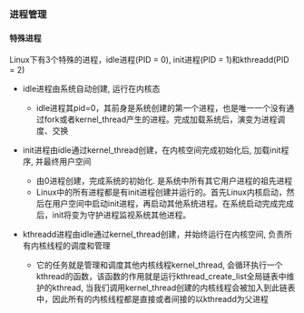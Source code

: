 ### 进程管理 ###
#### 特殊进程 ####
Linux下有3个特殊的进程，idle进程(PID = 0), init进程(PID = 1)和kthreadd(PID = 2)

-  idle进程由系统自动创建, 运行在内核态 
	-  idle进程其pid=0，其前身是系统创建的第一个进程，也是唯一一个没有通过fork或者kernel_thread产生的进程。完成加载系统后，演变为进程调度、交换

- init进程由idle通过kernel_thread创建，在内核空间完成初始化后, 加载init程序, 并最终用户空间 
	- 由0进程创建，完成系统的初始化. 是系统中所有其它用户进程的祖先进程 
	- Linux中的所有进程都是有init进程创建并运行的。首先Linux内核启动，然后在用户空间中启动init进程，再启动其他系统进程。在系统启动完成完成后，init将变为守护进程监视系统其他进程。

- kthreadd进程由idle通过kernel_thread创建，并始终运行在内核空间, 负责所有内核线程的调度和管理
	- 它的任务就是管理和调度其他内核线程kernel_thread, 会循环执行一个kthread的函数，该函数的作用就是运行kthread_create_list全局链表中维护的kthread, 当我们调用kernel_thread创建的内核线程会被加入到此链表中，因此所有的内核线程都是直接或者间接的以kthreadd为父进程 